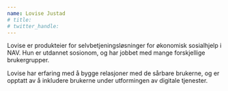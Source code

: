 ```yaml
---
name: Lovise Justad
# title: 
# twitter_handle: 
---
```

Lovise er produkteier for selvbetjeningsløsninger for økonomisk sosialhjelp i NAV. Hun er utdannet sosionom, og har jobbet med mange forskjellige brukergrupper. 

Lovise har erfaring med å bygge relasjoner med de sårbare brukerne, og er opptatt av å inkludere brukerne under utformingen av digitale tjenester.
